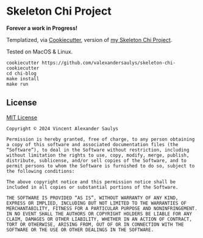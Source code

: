 # Skeleton Chi Project

**Forever a work in Progress!**

Templatized, via [Cookiecutter](https://cookiecutter.readthedocs.io/en/2.5.0/index.html), version of [my Skeleton Chi Project](https://github.com/valexandersaulys/Skeleton-Golang-Webapp). 

Tested on MacOS & Linux. 
```
cookiecutter https://github.com/valexandersaulys/skeleton-chi-cookiecutter
cd chi-blog
make install
make run
```


## License

[MIT License](https://mit-license.org)
```
Copyright © 2024 Vincent Alexander Saulys

Permission is hereby granted, free of charge, to any person obtaining a copy of this software and associated documentation files (the “Software”), to deal in the Software without restriction, including without limitation the rights to use, copy, modify, merge, publish, distribute, sublicense, and/or sell copies of the Software, and to permit persons to whom the Software is furnished to do so, subject to the following conditions:

The above copyright notice and this permission notice shall be included in all copies or substantial portions of the Software.

THE SOFTWARE IS PROVIDED “AS IS”, WITHOUT WARRANTY OF ANY KIND, EXPRESS OR IMPLIED, INCLUDING BUT NOT LIMITED TO THE WARRANTIES OF MERCHANTABILITY, FITNESS FOR A PARTICULAR PURPOSE AND NONINFRINGEMENT. IN NO EVENT SHALL THE AUTHORS OR COPYRIGHT HOLDERS BE LIABLE FOR ANY CLAIM, DAMAGES OR OTHER LIABILITY, WHETHER IN AN ACTION OF CONTRACT, TORT OR OTHERWISE, ARISING FROM, OUT OF OR IN CONNECTION WITH THE SOFTWARE OR THE USE OR OTHER DEALINGS IN THE SOFTWARE.
```
